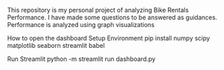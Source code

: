 This repository is my personal project of analyzing Bike Rentals Performance. I have made some questions to be answered as guidances. Performance is analyzed using graph visualizations

How to open the dashboard
Setup Environment
pip install numpy scipy matplotlib seaborn streamlit babel

Run Streamlit
python -m streamlit run dashboard.py
